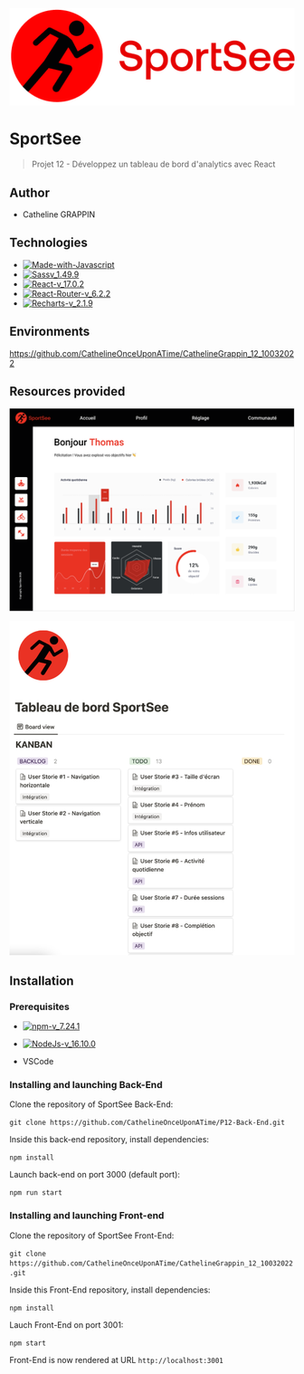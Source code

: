 ![logo-du-projet](https://raw.githubusercontent.com/CathelineOnceUponATime/CathelineGrappin_12_10032022/main/src/assets/logo.png)

# SportSee
> Projet 12 - Développez un tableau de bord d'analytics avec React

## Author 

- Catheline GRAPPIN

## Technologies

- [![Made-with-Javascript](https://img.shields.io/badge/Made%20with-Javascript-green)](https://developer.mozilla.org/fr/docs/Web/JavaScript)
- [![Sassv_1.49.9](https://img.shields.io/badge/Sass-v_1.49.9-ff69b4)](https://sass-lang.com/)
- [![React-v_17.0.2](https://img.shields.io/badge/React-v_17.24.1-blue)](https://fr.reactjs.org/)
- [![React-Router-v_6.2.2](https://img.shields.io/badge/React_Router-v_6.2.2-yellow)](https://reactrouter.com/docs/en/v6)
- [![Recharts-v_2.1.9](https://img.shields.io/badge/Recharts-v_2.1.9-%2322b5bf)](https://recharts.org/)

## Environments

https://github.com/CathelineOnceUponATime/CathelineGrappin_12_10032022

## Resources provided

[![lien-maquette-Figma](https://raw.githubusercontent.com/CathelineOnceUponATime/CathelineGrappin_12_10032022/main/src/assets/maquette.png)](https://www.figma.com/file/BMomGVZqLZb811mDMShpLu/UI-design-Sportify-FR?node-id=0%3A1)

[![lien-Kanban-SportSee](https://raw.githubusercontent.com/CathelineOnceUponATime/CathelineGrappin_12_10032022/main/src/assets/kanban.png)](https://www.notion.so/Tableau-de-bord-SportSee-6686aa4b5f44417881a4884c9af5669e)

## Installation

### Prerequisites

- [![npm-v_7.24.1](https://img.shields.io/badge/npm-v_7.24.1-orange)](https://docs.npmjs.com/)
- [![NodeJs-v_16.10.0](https://img.shields.io/badge/NodeJs-v_16.10.0-red)](https://nodejs.org/en/docs/)

- VSCode

### Installing and launching Back-End

Clone the repository of SportSee Back-End:

`git clone https://github.com/CathelineOnceUponATime/P12-Back-End.git`

Inside this back-end repository, install dependencies:

`npm install`

Launch back-end on port 3000 (default port):

`npm run start`

### Installing and launching Front-end

Clone the repository of SportSee Front-End:

`git clone https://github.com/CathelineOnceUponATime/CathelineGrappin_12_10032022.git`

Inside this Front-End repository, install dependencies:

`npm install`

Lauch Front-End on port 3001:

`npm start`

Front-End is now rendered at URL `http://localhost:3001`
